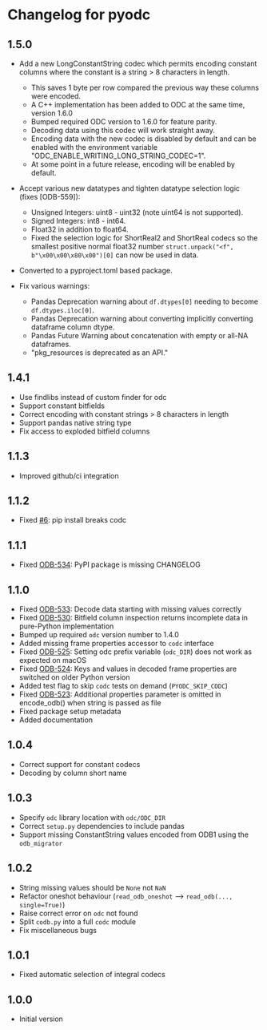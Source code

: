 
# Changelog for pyodc

## 1.5.0

* Add a new LongConstantString codec which permits encoding constant columns where the constant is a string > 8 characters in length.
    * This saves 1 byte per row compared the previous way these columns were encoded.
    * A C++ implementation has been added to ODC at the same time, version 1.6.0
    * Bumped required ODC version to 1.6.0 for feature parity.
    * Decoding data using this codec will work straight away.
    * Encoding data with the new codec is disabled by default and can be enabled with the environment variable "ODC_ENABLE_WRITING_LONG_STRING_CODEC=1".
    * At some point in a future release, encoding will be enabled by default.

* Accept various new datatypes and tighten datatype selection logic (fixes [ODB-559]):
    * Unsigned Integers: uint8 - uint32 (note uint64 is not supported).
    * Signed Integers: int8 - int64.
    * Float32 in addition to float64.
    * Fixed the selection logic for ShortReal2 and ShortReal codecs so the smallest positive normal float32 number `struct.unpack("<f", b"\x00\x00\x80\x00")[0]` can now be used in data.

* Converted to a pyproject.toml based package.

* Fix various warnings:
    * Pandas Deprecation warning about `df.dtypes[0]` needing to become `df.dtypes.iloc[0]`.
    * Pandas Deprecation warning about converting implicitly converting dataframe column dtype.
    * Pandas Future Warning about concatenation with empty or all-NA dataframes.
    * "pkg_resources is deprecated as an API."

## 1.4.1

* Use findlibs instead of custom finder for odc
* Support constant bitfields
* Correct encoding with constant strings > 8 characters in length
* Support pandas native string type
* Fix access to exploded bitfield columns

## 1.1.3

* Improved github/ci integration

## 1.1.2

* Fixed [#6]: pip install breaks codc

## 1.1.1

* Fixed [ODB-534]: PyPI package is missing CHANGELOG

## 1.1.0

* Fixed [ODB-533]: Decode data starting with missing values correctly
* Fixed [ODB-530]: Bitfield column inspection returns incomplete data in pure-Python implementation
* Bumped up required `odc` version number to 1.4.0
* Added missing frame properties accessor to `codc` interface
* Fixed [ODB-525]: Setting odc prefix variable (`odc_DIR`) does not work as expected on macOS
* Fixed [ODB-524]: Keys and values in decoded frame properties are switched on older Python version
* Added test flag to skip `codc` tests on demand (`PYODC_SKIP_CODC`)
* Fixed [ODB-523]: Additional properties parameter is omitted in encode_odb() when string is passed as file
* Fixed package setup metadata
* Added documentation

## 1.0.4

* Correct support for constant codecs
* Decoding by column short name

## 1.0.3

* Specify `odc` library location with `odc/ODC_DIR`
* Correct `setup.py` dependencies to include pandas
* Support missing ConstantString values encoded from ODB1 using the `odb_migrator`

## 1.0.2

* String missing values should be `None` not `NaN`
* Refactor oneshot behaviour (`read_odb_oneshot` --> `read_odb(..., single=True)`)
* Raise correct error on `odc` not found
* Split `codb.py` into a full `codc` module
* Fix miscellaneous bugs

## 1.0.1

* Fixed automatic selection of integral codecs

## 1.0.0

* Initial version


[#6]: https://github.com/ecmwf/pyodc/issues/6
[ODB-534]: https://jira.ecmwf.int/browse/ODB-534
[ODB-533]: https://jira.ecmwf.int/browse/ODB-533
[ODB-530]: https://jira.ecmwf.int/browse/ODB-530
[ODB-525]: https://jira.ecmwf.int/browse/ODB-525
[ODB-524]: https://jira.ecmwf.int/browse/ODB-524
[ODB-523]: https://jira.ecmwf.int/browse/ODB-523
